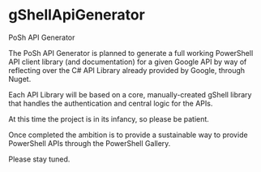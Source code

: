 # gShellApiGenerator
PoSh API Generator

The PoSh API Generator is planned to generate a full working PowerShell API client library (and documentation) for a given Google API by way of reflecting over the C# API Library already provided by Google, through Nuget.

Each API Library will be based on a core, manually-created gShell library that handles the authentication and central logic for the APIs.

At this time the project is in its infancy, so please be patient.

Once completed the ambition is to provide a sustainable way to provide PowerShell APIs through the PowerShell Gallery.

Please stay tuned.
